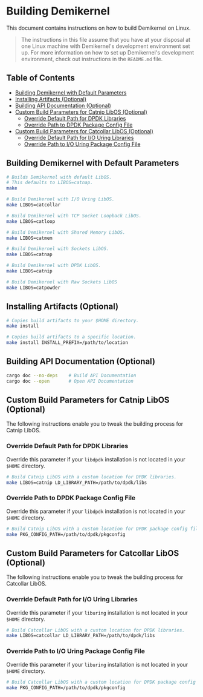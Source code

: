 
# Building Demikernel

This document contains instructions on how to build Demikernel on Linux.

> The instructions in this file assume that you have at your disposal at one
Linux machine with Demikernel's development environment set up. For more
information on how to set up Demikernel's development environment, check out
instructions in the `README.md` file.

## Table of Contents

- [Building Demikernel with Default Parameters](#building-demikernel-with-default-parameters)
- [Installing Artifacts (Optional)](#installing-artifacts-optional)
- [Building API Documentation (Optional)](#building-api-documentation-optional)
- [Custom Build Parameters for Catnip LibOS (Optional)](#custom-build-parameters-for-catnip-libos-optional)
  - [Override Default Path for DPDK Libraries](#override-default-path-for-dpdk-libraries)
  - [Override Path to DPDK Package Config File](#override-path-to-dpdk-package-config-file)
- [Custom Build Parameters for Catcollar LibOS (Optional)](#custom-build-parameters-for-catcollar-libos-optional)
  - [Override Default Path for I/O Uring Libraries](#override-default-path-for-io-uring-libraries)
  - [Override Path to I/O Uring Package Config File](#override-path-to-io-uring-package-config-file)

## Building Demikernel with Default Parameters

```bash
# Builds Demikernel with default LibOS.
# This defaults to LIBOS=catnap.
make

# Build Demikernel with I/O Uring LibOS.
make LIBOS=catcollar

# Build Demikernel with TCP Socket Loopback LibOS.
make LIBOS=catloop

# Build Demikernel with Shared Memory LibOS.
make LIBOS=catmem

# Build Demikernel with Sockets LibOS.
make LIBOS=catnap

# Build Demikernel with DPDK LibOS.
make LIBOS=catnip

# Build Demikernel with Raw Sockets LibOS
make LIBOS=catpowder
```

## Installing Artifacts (Optional)

```bash
# Copies build artifacts to your $HOME directory.
make install

# Copies build artifacts to a specific location.
make install INSTALL_PREFIX=/path/to/location
```

## Building API Documentation (Optional)

```bash
cargo doc --no-deps    # Build API Documentation
cargo doc --open       # Open API Documentation
```

## Custom Build Parameters for Catnip LibOS (Optional)

The following instructions enable you to tweak the building process for Catnip
LibOS.

### Override Default Path for DPDK Libraries

Override this parameter if your `libdpdk` installation is not located in your
`$HOME` directory.

```bash
# Build Catnip LibOS with a custom location for DPDK libraries.
make LIBOS=catnip LD_LIBRARY_PATH=/path/to/dpdk/libs
```

### Override Path to DPDK Package Config File

Override this parameter if your `libdpdk` installation is not located in your
`$HOME` directory.

```bash
# Build Catnip LibOS with a custom location for DPDK package config files.
make PKG_CONFIG_PATH=/path/to/dpdk/pkgconfig
```

## Custom Build Parameters for Catcollar LibOS (Optional)

The following instructions enable you to tweak the building process for Catcollar LibOS.

### Override Default Path for I/O Uring Libraries

Override this parameter if your `liburing` installation is not located in your
`$HOME` directory.

```bash
# Build Catcollar LibOS with a custom location for DPDK libraries.
make LIBOS=catcollar LD_LIBRARY_PATH=/path/to/dpdk/libs
```

### Override Path to I/O Uring Package Config File

Override this parameter if your `liburing` installation is not located in your
`$HOME` directory.

```bash
# Build Catcollar LibOS with a custom location for DPDK package config files.
make PKG_CONFIG_PATH=/path/to/dpdk/pkgconfig
```
